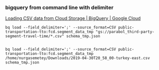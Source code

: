 ###  bigquery from command line with delimiter


[Loading CSV data from Cloud Storage | BigQuery | Google Cloud](https://cloud.google.com/bigquery/docs/loading-data-cloud-storage-csv#loading_csv_data_into_a_new_table "Loading CSV data from Cloud Storage  |  BigQuery  |  Google Cloud")




```shell
bq load --field_delimiter=';' --source_format=CSV public-transportation-tto:fcd.segment_data_tmp "gs://parabol_third-party-segment-travel-time/*.csv" schema_tmp.json


bq load --field_delimiter=';' --source_format=CSV public-transportation-tto:fcd.segment_data_tmp /home/nurgasemetey/Downloads/2019-04-30T20_58_00-turkey-east.csv schema_tmp.json
```

